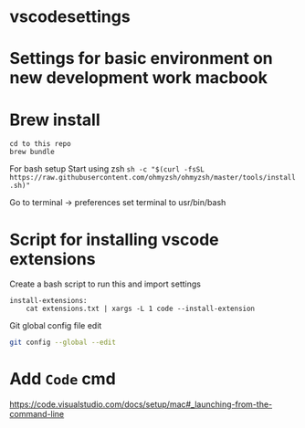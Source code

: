 # vscodesettings

# Settings for basic environment on new development work macbook

# Brew install

```
cd to this repo
brew bundle
```

For bash setup
Start using zsh
`sh -c "$(curl -fsSL https://raw.githubusercontent.com/ohmyzsh/ohmyzsh/master/tools/install.sh)"`

Go to terminal -> preferences set terminal to usr/bin/bash

# Script for installing vscode extensions

Create a bash script to run this and import settings

```
install-extensions:
    cat extensions.txt | xargs -L 1 code --install-extension
```

Git global config file edit
```sh
git config --global --edit
```

# Add `Code` cmd
https://code.visualstudio.com/docs/setup/mac#_launching-from-the-command-line